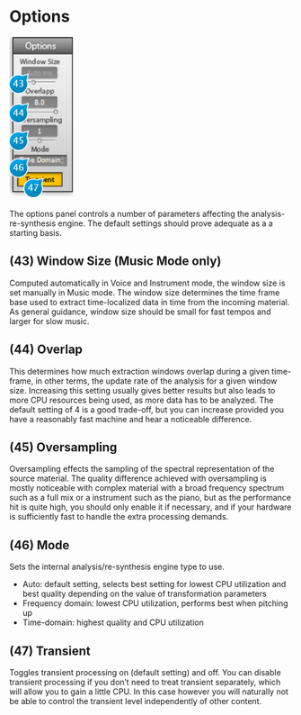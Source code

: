 # Options

![](include/trax_08.PNG)

The options panel controls a number of parameters affecting the analysis-re-synthesis engine. The default settings should
prove adequate as a a starting basis.


## (43) Window Size (Music Mode only)
Computed automatically in Voice and Instrument mode, the window size is set manually in Music
mode. The window size determines the time frame base used to extract time-localized data in time
from the incoming material. As general guidance, window size should be small for fast tempos and
larger for slow music.


## (44) Overlap
This determines how much extraction windows overlap during a given time-frame, in other terms,
the update rate of the analysis for a given window size. Increasing this setting usually gives better
results but also leads to more CPU resources being used, as more data has to be analyzed. The
default setting of 4 is a good trade-off, but you can increase provided you have a reasonably fast
machine and hear a noticeable difference.


## (45) Oversampling
Oversampling effects the sampling of the spectral representation of the source material. The quality difference achieved
with oversampling is mostly noticeable with complex material with a broad frequency spectrum such as a full mix or a
instrument such as the piano, but as the performance hit is quite high, you should only enable it if necessary, and if your
hardware is sufficiently fast to handle the extra processing demands.


## (46) Mode
Sets the internal analysis/re-synthesis engine type to use.

* Auto: default setting, selects best setting for lowest CPU utilization and best quality depending on the value of transformation parameters
* Frequency domain: lowest CPU utilization, performs best when pitching up
* Time-domain: highest quality and CPU utilization


## (47) Transient
Toggles transient processing on (default setting) and off. You can disable transient processing if you don’t need to treat
transient separately, which will allow you to gain a little CPU. In this case however you will naturally not be able to control
the transient level independently of other content.

